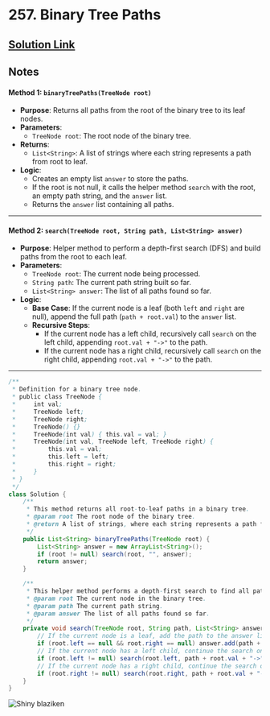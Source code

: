 # 257. Binary Tree Paths

## [Solution Link](https://leetcode.com/submissions/detail/1522361888/)

## Notes

#### Method 1: `binaryTreePaths(TreeNode root)`
- **Purpose**: Returns all paths from the root of the binary tree to its leaf nodes.
- **Parameters**:
  - `TreeNode root`: The root node of the binary tree.
- **Returns**:
  - `List<String>`: A list of strings where each string represents a path from root to leaf.
- **Logic**:
  - Creates an empty list `answer` to store the paths.
  - If the root is not null, it calls the helper method `search` with the root, an empty path string, and the `answer` list.
  - Returns the `answer` list containing all paths.

---

#### Method 2: `search(TreeNode root, String path, List<String> answer)`
- **Purpose**: Helper method to perform a depth-first search (DFS) and build paths from the root to each leaf.
- **Parameters**:
  - `TreeNode root`: The current node being processed.
  - `String path`: The current path string built so far.
  - `List<String> answer`: The list of all paths found so far.
- **Logic**:
  - **Base Case**: If the current node is a leaf (both `left` and `right` are null), append the full path (`path + root.val`) to the `answer` list.
  - **Recursive Steps**:
    - If the current node has a left child, recursively call `search` on the left child, appending `root.val + "->"` to the path.
    - If the current node has a right child, recursively call `search` on the right child, appending `root.val + "->"` to the path.

---

```java
/**
 * Definition for a binary tree node.
 * public class TreeNode {
 *     int val;
 *     TreeNode left;
 *     TreeNode right;
 *     TreeNode() {}
 *     TreeNode(int val) { this.val = val; }
 *     TreeNode(int val, TreeNode left, TreeNode right) {
 *         this.val = val;
 *         this.left = left;
 *         this.right = right;
 *     }
 * }
 */
class Solution {
    /**
     * This method returns all root-to-leaf paths in a binary tree.
     * @param root The root node of the binary tree.
     * @return A list of strings, where each string represents a path from the root to a leaf.
     */
    public List<String> binaryTreePaths(TreeNode root) {
        List<String> answer = new ArrayList<String>();
        if (root != null) search(root, "", answer);
        return answer;
    }

    /**
     * This helper method performs a depth-first search to find all paths.
     * @param root The current node in the binary tree.
     * @param path The current path string.
     * @param answer The list of all paths found so far.
     */
    private void search(TreeNode root, String path, List<String> answer) {
        // If the current node is a leaf, add the path to the answer list.
        if (root.left == null && root.right == null) answer.add(path + root.val);
        // If the current node has a left child, continue the search on the left subtree.
        if (root.left != null) search(root.left, path + root.val + "->", answer);
        // If the current node has a right child, continue the search on the right subtree.
        if (root.right != null) search(root.right, path + root.val + "->", answer);
    }
}
```

![Shiny blaziken](https://projectpokemon.org/images/shiny-sprite/blaziken.gif)
